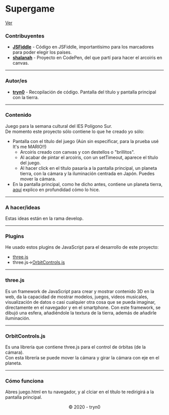 # Supergame

[Ver](https://tryn0.github.io/Supergame/juego.html)

### Contribuyentes
- __[JSFiddle](https://jsfiddle.net/bp61hoyn/)__ - Código en JSFiddle, importantísimo para los marcadores para poder elegir los paises.
- __[shalanah](https://codepen.io/shalanah/pen/ymRpPd)__ - Proyecto en CodePen, del que partí para hacer el arcoiris en canvas.

___

### Autor/es
- __[tryn0](https://github.com/tryn0)__ - Recopilación de código. Pantalla del título y pantalla principal con la tierra.

___

### Contenido
Juego para la semana cultural del IES Polígono Sur.  
De momento este proyecto sólo contiene lo que he creado yo sólo:  
+ Pantalla con el título del juego (Aún sin especificar, para la prueba usé It's me MARIO!!)
    + Arcoiris creado con canvas y con destellos o "brillitos".
    + Al acabar de pintar el arcoiris, con un setTimeout, aparece el título del juego.
    + Al hacer click en el título pasaría a la pantalla principal, un planeta tierra, con la cámara y la iluminación centrada en Japón. Puedes mover la cámara.
+ En la pantalla principal, como he dicho antes, contiene un planeta tierra, [aquí](###three.js) explico en profundidad cómo lo hice.
___

### A hacer/ideas
Estas ideas están en la rama develop.

___

### Plugins
He usado estos plugins de JavaScript para el desarrollo de este proyecto:
+ [three.js](https://threejs.org/)
+ three.js->[OrbitControls.js](https://threejs.org/docs/#examples/en/controls/OrbitControls)

___

### three.js
Es un framework de JavaScript para crear y mostrar contenido 3D en la web, da la capacidad de mostrar modelos, juegos, videos musicales, visualización de datos o casi cualquier otra cosa que se pueda imaginar, directamente en el navegador y en el smartphone.
Con este framework, se dibujó una esfera, añadiéndole la textura de la tierra, además de añadirle iluminación.

___

### OrbitControls.js
Es una librería que contiene three.js para el control de órbitas (de la cámara).  
Con esta librería se puede mover la cámara y girar la cámara con eje en el planeta.

___

### Cómo funciona
Abres juego.html en tu navegador, y al clciar en el título te redirigirá a la pantalla principal.

<p align="center">&copy; 2020 - tryn0</p>